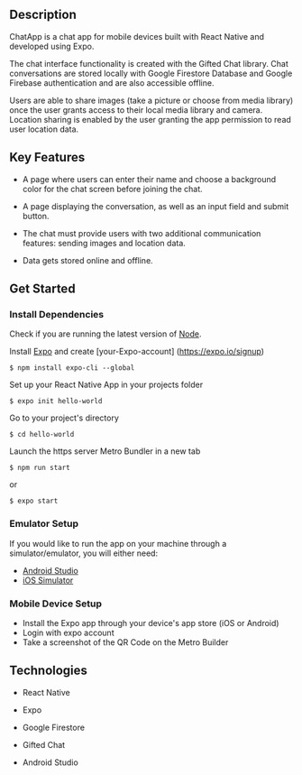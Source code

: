 ## **Description**

ChatApp is a chat app for mobile devices built with React Native and developed using Expo.

The chat interface functionality is created with the Gifted Chat library. Chat conversations are stored locally with Google Firestore Database and Google Firebase authentication and are also accessible offline.

Users are able to share images (take a picture or choose from media library) once the user grants access to their local media library and camera. Location sharing is enabled by the user granting the app permission to read user location data.

## **Key Features**

* A page where users can enter their name and choose a background color for the chat screen before joining the chat.
 
* A page displaying the conversation, as well as an input field and submit button.
 
* The chat must provide users with two additional communication features: sending images and location data.

* Data gets stored online and offline.

## **Get Started**

### Install Dependencies

Check if you are running the latest version of [Node](https://nodejs.org/en/).

Install [Expo](https://expo.io) and create [your-Expo-account] (https://expo.io/signup)

`$ npm install expo-cli --global`

Set up your React Native App in your projects folder

`$ expo init hello-world`

Go to your project's directory

`$ cd hello-world`

Launch the https server Metro Bundler in a new tab

`$ npm run start`

or

`$ expo start`

### Emulator Setup

If you would like to run the app on your machine through a simulator/emulator, you will either need:

* [Android Studio](https://docs.expo.io/workflow/android-studio-emulator/)
* [iOS Simulator](https://docs.expo.io/workflow/ios-simulator/)

### Mobile Device Setup

* Install the Expo app through your device's app store (iOS or Android)
* Login with expo account
* Take a screenshot of the QR Code on the Metro Builder

## **Technologies**

* React Native

* Expo

* Google Firestore

* Gifted Chat

* Android Studio
